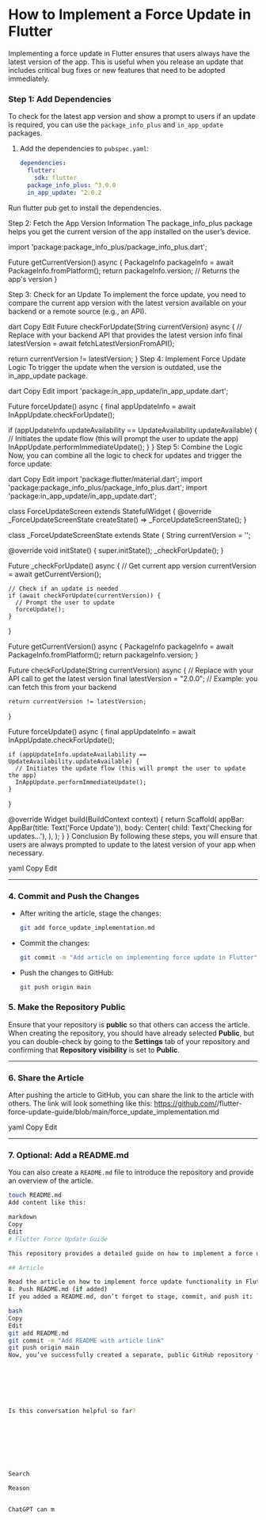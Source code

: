 # How to Implement a Force Update in Flutter

Implementing a force update in Flutter ensures that users always have the latest version of the app. This is useful when you release an update that includes critical bug fixes or new features that need to be adopted immediately.

### Step 1: Add Dependencies

To check for the latest app version and show a prompt to users if an update is required, you can use the `package_info_plus` and `in_app_update` packages.

1. Add the dependencies to `pubspec.yaml`:

   ```yaml
   dependencies:
     flutter:
       sdk: flutter
     package_info_plus: ^3.0.0
     in_app_update: ^2.0.2
   ```

Run flutter pub get to install the dependencies.

Step 2: Fetch the App Version Information
The package_info_plus package helps you get the current version of the app installed on the user’s device.

import 'package:package_info_plus/package_info_plus.dart';

Future<String> getCurrentVersion() async {
PackageInfo packageInfo = await PackageInfo.fromPlatform();
return packageInfo.version; // Returns the app's version
}

Step 3: Check for an Update
To implement the force update, you need to compare the current app version with the latest version available on your backend or a remote source (e.g., an API).

dart
Copy
Edit
Future<bool> checkForUpdate(String currentVersion) async {
// Replace with your backend API that provides the latest version info
final latestVersion = await fetchLatestVersionFromAPI();

return currentVersion != latestVersion;
}
Step 4: Implement Force Update Logic
To trigger the update when the version is outdated, use the in_app_update package.

dart
Copy
Edit
import 'package:in_app_update/in_app_update.dart';

Future<void> forceUpdate() async {
final appUpdateInfo = await InAppUpdate.checkForUpdate();

if (appUpdateInfo.updateAvailability == UpdateAvailability.updateAvailable) {
// Initiates the update flow (this will prompt the user to update the app)
InAppUpdate.performImmediateUpdate();
}
}
Step 5: Combine the Logic
Now, you can combine all the logic to check for updates and trigger the force update:

dart
Copy
Edit
import 'package:flutter/material.dart';
import 'package:package_info_plus/package_info_plus.dart';
import 'package:in_app_update/in_app_update.dart';

class ForceUpdateScreen extends StatefulWidget {
@override
\_ForceUpdateScreenState createState() => \_ForceUpdateScreenState();
}

class \_ForceUpdateScreenState extends State<ForceUpdateScreen> {
String currentVersion = '';

@override
void initState() {
super.initState();
\_checkForUpdate();
}

Future<void> \_checkForUpdate() async {
// Get current app version
currentVersion = await getCurrentVersion();

    // Check if an update is needed
    if (await checkForUpdate(currentVersion)) {
      // Prompt the user to update
      forceUpdate();
    }

}

Future<String> getCurrentVersion() async {
PackageInfo packageInfo = await PackageInfo.fromPlatform();
return packageInfo.version;
}

Future<bool> checkForUpdate(String currentVersion) async {
// Replace with your API call to get the latest version
final latestVersion = "2.0.0"; // Example: you can fetch this from your backend

    return currentVersion != latestVersion;

}

Future<void> forceUpdate() async {
final appUpdateInfo = await InAppUpdate.checkForUpdate();

    if (appUpdateInfo.updateAvailability == UpdateAvailability.updateAvailable) {
      // Initiates the update flow (this will prompt the user to update the app)
      InAppUpdate.performImmediateUpdate();
    }

}

@override
Widget build(BuildContext context) {
return Scaffold(
appBar: AppBar(title: Text('Force Update')),
body: Center(
child: Text('Checking for updates...'),
),
);
}
}
Conclusion
By following these steps, you will ensure that users are always prompted to update to the latest version of your app when necessary.

yaml
Copy
Edit

---

### 4. **Commit and Push the Changes**

- After writing the article, stage the changes:
  ```bash
  git add force_update_implementation.md
  ```
- Commit the changes:
  ```bash
  git commit -m "Add article on implementing force update in Flutter"
  ```
- Push the changes to GitHub:
  ```bash
  git push origin main
  ```

### 5. **Make the Repository Public**

Ensure that your repository is **public** so that others can access the article. When creating the repository, you should have already selected **Public**, but you can double-check by going to the **Settings** tab of your repository and confirming that **Repository visibility** is set to **Public**.

---

### 6. **Share the Article**

After pushing the article to GitHub, you can share the link to the article with others. The link will look something like this:
https://github.com/<your-username>/flutter-force-update-guide/blob/main/force_update_implementation.md

yaml
Copy
Edit

---

### 7. **Optional: Add a README.md**

You can also create a `README.md` file to introduce the repository and provide an overview of the article.

```bash
touch README.md
Add content like this:

markdown
Copy
Edit
# Flutter Force Update Guide

This repository provides a detailed guide on how to implement a force update mechanism in Flutter apps.

## Article

Read the article on how to implement force update functionality in Flutter [here](force_update_implementation.md).
8. Push README.md (if added)
If you added a README.md, don’t forget to stage, commit, and push it:

bash
Copy
Edit
git add README.md
git commit -m "Add README with article link"
git push origin main
Now, you’ve successfully created a separate, public GitHub repository for your article on how to implement a force update in Flutter!







Is this conversation helpful so far?








Search

Reason


ChatGPT can m
```

